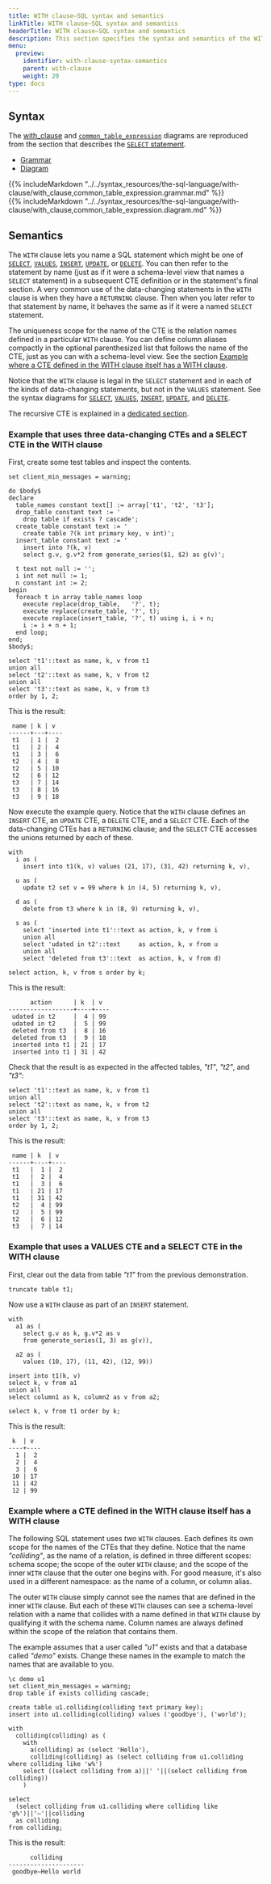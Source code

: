 ```yaml
---
title: WITH clause—SQL syntax and semantics
linkTitle: WITH clause—SQL syntax and semantics
headerTitle: WITH clause—SQL syntax and semantics
description: This section specifies the syntax and semantics of the WITH clause
menu:
  preview:
    identifier: with-clause-syntax-semantics
    parent: with-clause
    weight: 20
type: docs
---
```


## Syntax

The [with_clause](../../../syntax_resources/grammar_diagrams/#with-clause)  and [`common_table_expression`](../../../syntax_resources/grammar_diagrams/#common-table-expression) diagrams are reproduced from the section that describes the [`SELECT` statement](../../../the-sql-language/statements/dml_select/).

<ul class="nav nav-tabs nav-tabs-yb">
  <li >
    <a href="#grammar" class="nav-link active" id="grammar-tab" data-toggle="tab" role="tab" aria-controls="grammar" aria-selected="true">
      <i class="fas fa-file-alt" aria-hidden="true"></i>
      Grammar
    </a>
  </li>
  <li>
    <a href="#diagram" class="nav-link" id="diagram-tab" data-toggle="tab" role="tab" aria-controls="diagram" aria-selected="false">
      <i class="fas fa-project-diagram" aria-hidden="true"></i>
      Diagram
    </a>
  </li>
</ul>

<div class="tab-content">
  <div id="grammar" class="tab-pane fade show active" role="tabpanel" aria-labelledby="grammar-tab">
  {{% includeMarkdown "../../syntax_resources/the-sql-language/with-clause/with_clause,common_table_expression.grammar.md" %}}
  </div>
  <div id="diagram" class="tab-pane fade" role="tabpanel" aria-labelledby="diagram-tab">
  {{% includeMarkdown "../../syntax_resources/the-sql-language/with-clause/with_clause,common_table_expression.diagram.md" %}}
  </div>
</div>

## Semantics

The `WITH` clause lets you name a SQL statement which might be one of [`SELECT`](../../../the-sql-language/statements/dml_select/), [`VALUES`](../../../the-sql-language/statements/dml_values/), [`INSERT`](../../../the-sql-language/statements/dml_insert/), [`UPDATE`](../../../the-sql-language/statements/dml_update/), or [`DELETE`](../../../the-sql-language/statements/dml_delete/). You can then refer to the statement by name (just as if it were a schema-level view that names a `SELECT` statement) in a subsequent CTE definition or in the statement's final section. A very common use of the data-changing statements in the `WITH` clause is when they have a `RETURNING` clause. Then when you later refer to that statement by name, it behaves the same as if it were a named `SELECT` statement.

The uniqueness scope for the name of the CTE is the relation names defined in a particular `WITH` clause. You can define column aliases compactly in the optional parenthesized list that follows the name of the CTE, just as you can with a schema-level view. See the section [Example where a CTE defined in the WITH clause itself has a WITH clause](#example-where-a-cte-defined-in-the-with-clause-itself-has-a-with-clause).

Notice that the `WITH` clause is legal in the `SELECT` statement and in each of the kinds of data-changing statements, but not in the `VALUES` statement. See the syntax diagrams for [`SELECT`](../../../syntax_resources/grammar_diagrams/#select), [`VALUES`](../../../syntax_resources/grammar_diagrams/#values), [`INSERT`](../../../syntax_resources/grammar_diagrams/#insert), [`UPDATE`](../../../syntax_resources/grammar_diagrams/#update), and [`DELETE`](../../../syntax_resources/grammar_diagrams/#delete).

The recursive CTE is explained in a [dedicated section](../recursive-cte/).

### Example that uses three data-changing CTEs and a SELECT CTE in the WITH clause

First, create some test tables and inspect the contents.

```plpgsql
set client_min_messages = warning;

do $body$
declare
  table_names constant text[] := array['t1', 't2', 't3'];
  drop_table constant text := '
    drop table if exists ? cascade';
  create_table constant text := '
    create table ?(k int primary key, v int)';
  insert_table constant text := '
    insert into ?(k, v)
    select g.v, g.v*2 from generate_series($1, $2) as g(v)';

  t text not null := '';
  i int not null := 1;
  n constant int := 2;
begin
  foreach t in array table_names loop
    execute replace(drop_table,   '?', t);
    execute replace(create_table, '?', t);
    execute replace(insert_table, '?', t) using i, i + n;
    i := i + n + 1;
  end loop;
end;
$body$;

select 't1'::text as name, k, v from t1
union all
select 't2'::text as name, k, v from t2
union all
select 't3'::text as name, k, v from t3
order by 1, 2;
```

This is the result:

```
 name | k | v
------+---+----
 t1   | 1 |  2
 t1   | 2 |  4
 t1   | 3 |  6
 t2   | 4 |  8
 t2   | 5 | 10
 t2   | 6 | 12
 t3   | 7 | 14
 t3   | 8 | 16
 t3   | 9 | 18
```

Now execute the example query. Notice that the `WITH` clause defines an `INSERT` CTE, an `UPDATE` CTE, a `DELETE` CTE, and a `SELECT` CTE. Each of the data-changing CTEs has a `RETURNING` clause; and the `SELECT` CTE accesses the unions returned by each of these.

```plpgsql
with
  i as (
    insert into t1(k, v) values (21, 17), (31, 42) returning k, v),

  u as (
    update t2 set v = 99 where k in (4, 5) returning k, v),

  d as (
    delete from t3 where k in (8, 9) returning k, v),

  s as (
    select 'inserted into t1'::text as action, k, v from i
    union all
    select 'udated in t2'::text     as action, k, v from u
    union all
    select 'deleted from t3'::text  as action, k, v from d)

select action, k, v from s order by k;
```

This is the result:

```
      action      | k  | v
------------------+----+----
 udated in t2     |  4 | 99
 udated in t2     |  5 | 99
 deleted from t3  |  8 | 16
 deleted from t3  |  9 | 18
 inserted into t1 | 21 | 17
 inserted into t1 | 31 | 42
```

Check that the result is as expected in the affected tables, _"t1"_, _"t2"_, and _"t3"_:

```plpgsql
select 't1'::text as name, k, v from t1
union all
select 't2'::text as name, k, v from t2
union all
select 't3'::text as name, k, v from t3
order by 1, 2;
```

This is the result:

```
 name | k  | v
------+----+----
 t1   |  1 |  2
 t1   |  2 |  4
 t1   |  3 |  6
 t1   | 21 | 17
 t1   | 31 | 42
 t2   |  4 | 99
 t2   |  5 | 99
 t2   |  6 | 12
 t3   |  7 | 14
```

### Example that uses a VALUES CTE and a SELECT CTE in the WITH clause

First, clear out the data from table _"t1"_ from the previous demonstration.

```plpgsql
truncate table t1;
```

Now use a `WITH` clause as part of an `INSERT` statement.

```plpgsql
with
  a1 as (
    select g.v as k, g.v*2 as v
    from generate_series(1, 3) as g(v)),

  a2 as (
    values (10, 17), (11, 42), (12, 99))

insert into t1(k, v)
select k, v from a1
union all
select column1 as k, column2 as v from a2;

select k, v from t1 order by k;
```

This is the result:

```
 k  | v
----+----
  1 |  2
  2 |  4
  3 |  6
 10 | 17
 11 | 42
 12 | 99
```

### Example where a CTE defined in the WITH clause itself has a WITH clause

The following SQL statement uses _two_ `WITH` clauses. Each defines its own scope for the names of the CTEs that they define. Notice that the name _"colliding"_, as the name of a relation, is defined in three different scopes: schema scope; the scope of the outer `WITH` clause; and the scope of the inner `WITH` clause that the outer one begins with. For good measure, it's also used in a different namespace: as the name of a column, or column alias.

The outer `WITH` clause simply cannot see the names that are defined in the inner `WITH` clause. But each of these `WITH` clauses can see a schema-level relation with a name that collides with a name defined in that `WITH` clause by qualifying it with the schema name. Column names are always defined within the scope of the relation that contains them.

The example assumes that a user called _"u1"_ exists and that a database called _"demo"_ exists. Change these names in the example to match the names that are available to you.

```plpgsql
\c demo u1
set client_min_messages = warning;
drop table if exists colliding cascade;

create table u1.colliding(colliding text primary key);
insert into u1.colliding(colliding) values ('goodbye'), ('world');

with
  colliding(colliding) as (
    with
      a(colliding) as (select 'Hello'),
      colliding(colliding) as (select colliding from u1.colliding where colliding like 'w%')
    select ((select colliding from a)||' '||(select colliding from colliding))
    )

select
  (select colliding from u1.colliding where colliding like 'g%')||'—'||colliding
  as colliding
from colliding;
```

This is the result:

```
      colliding
---------------------
 goodbye—Hello world
```
